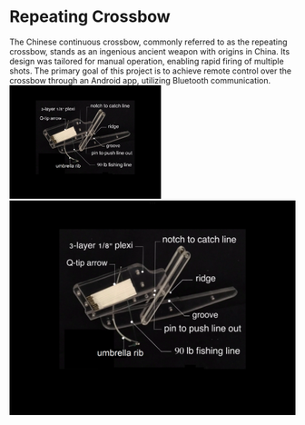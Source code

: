 # Repeating Crossbow
The Chinese continuous crossbow, commonly referred to as the repeating crossbow, stands as an ingenious ancient weapon with origins in China. Its design was tailored for manual operation, enabling rapid firing of multiple shots. The primary goal of this project is to achieve remote control over the crossbow through an Android app, utilizing Bluetooth communication.
<img src="/CrossbowPrototype.png" alt="prototype" height="200">
![prototype](/CrossbowPrototype.png)
